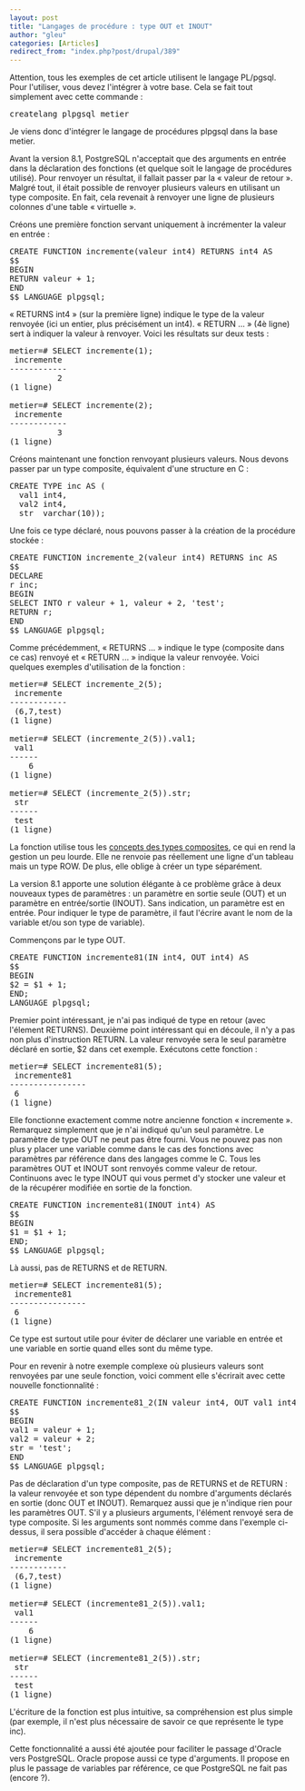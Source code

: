 ```yaml
---
layout: post
title: "Langages de procédure : type OUT et INOUT"
author: "gleu"
categories: [Articles]
redirect_from: "index.php?post/drupal/389"
---
```



<p></p>

<!--more-->


<p>Attention, tous les exemples de cet article utilisent le langage PL/pgsql. Pour l'utiliser, vous devez l'intégrer à votre base. Cela se fait tout simplement avec cette commande&nbsp;:</p>

<pre>createlang plpgsql metier</pre>

<p>Je viens donc d'intégrer le langage de procédures plpgsql dans la base metier.</p>

<p>Avant la version 8.1, PostgreSQL n'acceptait que des arguments en entrée dans la déclaration des fonctions (et quelque soit le langage de procédures utilisé). Pour renvoyer un résultat, il fallait passer par la « valeur de retour ». Malgré tout, il était possible de renvoyer plusieurs valeurs en utilisant un type composite. En fait, cela revenait à renvoyer une ligne de plusieurs colonnes d'une table « virtuelle ».</p>

<p>Créons une première fonction servant uniquement à incrémenter la valeur en entrée&nbsp;:</p>

<pre>CREATE FUNCTION incremente(valeur int4) RETURNS int4 AS<br />$$<br />BEGIN<br />RETURN valeur + 1;<br />END<br />$$ LANGUAGE plpgsql;</pre>

<p>« RETURNS int4 » (sur la première ligne) indique le type de la valeur renvoyée (ici un entier, plus précisément un int4). « RETURN ... » (4è ligne) sert à indiquer la valeur à renvoyer. Voici les résultats sur deux tests&nbsp;:</p>

<pre>metier=# SELECT incremente(1);<br /> incremente<br />------------<br />          2<br />(1 ligne)<br /><br />metier=# SELECT incremente(2);<br /> incremente<br />------------<br />          3<br />(1 ligne)</pre>

<p>Créons maintenant une fonction renvoyant plusieurs valeurs. Nous devons passer par un type composite, équivalent d'une structure en C&nbsp;:</p>

<pre>CREATE TYPE inc AS (<br />  val1 int4,<br />  val2 int4,<br />  str  varchar(10));</pre>

<p>Une fois ce type déclaré, nous pouvons passer à la création de la procédure stockée&nbsp;:</p>

<pre>CREATE FUNCTION incremente_2(valeur int4) RETURNS inc AS<br />$$<br />DECLARE<br />r inc;<br />BEGIN<br />SELECT INTO r valeur + 1, valeur + 2, 'test';<br />RETURN r;<br />END<br />$$ LANGUAGE plpgsql;</pre>

<p>Comme précédemment, « RETURNS ... » indique le type (composite dans ce cas) renvoyé et « RETURN ... » indique la valeur renvoyée. Voici quelques exemples d'utilisation de la fonction&nbsp;:</p>

<pre>metier=# SELECT incremente_2(5);<br /> incremente<br />------------<br /> (6,7,test)<br />(1 ligne)<br /><br />metier=# SELECT (incremente_2(5)).val1;<br /> val1<br />------<br />    6<br />(1 ligne)<br /><br />metier=# SELECT (incremente_2(5)).str;<br /> str<br />------<br /> test<br />(1 ligne)</pre>

<p>La fonction utilise tous les <a href="http://traduc.postgresqlfr.org/pgsql-8.1.0-fr/rowtypes.html">concepts des types composites</a>, ce qui en rend la gestion un peu lourde. Elle ne renvoie pas réellement une ligne d'un tableau mais un type ROW. De plus, elle oblige à créer un type séparément.</p>

<p>La version 8.1 apporte une solution élégante à ce problème grâce à deux nouveaux types de paramètres&nbsp;: un paramètre en sortie seule (OUT) et un paramètre en entrée/sortie (INOUT). Sans indication, un paramètre est en entrée. Pour indiquer le type de paramètre, il faut l'écrire avant le nom de la variable et/ou son type de variable).</p>

<p>Commençons par le type OUT.</p>

<pre>CREATE FUNCTION incremente81(IN int4, OUT int4) AS<br />$$<br />BEGIN<br />$2 = $1 + 1;<br />END;<br />LANGUAGE plpgsql;</pre>

<p>Premier point intéressant, je n'ai pas indiqué de type en retour (avec l'élement RETURNS). Deuxième point intéressant qui en découle, il n'y a pas non plus d'instruction RETURN. La valeur renvoyée sera le seul paramètre déclaré en sortie, $2 dans cet exemple. Exécutons cette fonction&nbsp;:</p>

<pre>metier=# SELECT incremente81(5);<br /> incremente81<br />----------------<br /> 6<br />(1 ligne)</pre>

<p>Elle fonctionne exactement comme notre ancienne fonction « incremente ». Remarquez simplement que je n'ai indiqué qu'un seul paramètre. Le paramètre de type OUT ne peut pas être fourni. Vous ne pouvez pas non plus y placer une variable comme dans le cas des fonctions avec paramètres par référence dans des langages comme le C. Tous les paramètres OUT et INOUT sont renvoyés comme valeur de retour. Continuons avec le type INOUT qui vous permet d'y stocker une valeur et de la récupérer modifiée en sortie de la fonction.</p>

<pre>CREATE FUNCTION incremente81(INOUT int4) AS<br />$$<br />BEGIN<br />$1 = $1 + 1;<br />END;<br />$$ LANGUAGE plpgsql;</pre>

<p>Là aussi, pas de RETURNS et de RETURN.</p>

<pre>metier=# SELECT incremente81(5);<br /> incremente81<br />----------------<br /> 6<br />(1 ligne)</pre>

<p>Ce type est surtout utile pour éviter de déclarer une variable en entrée et une variable en sortie quand elles sont du même type.</p>

<p>Pour en revenir à notre exemple complexe où plusieurs valeurs sont renvoyées par une seule fonction, voici comment elle s'écrirait avec cette nouvelle fonctionnalité&nbsp;:</p>

<pre>CREATE FUNCTION incremente81_2(IN valeur int4, OUT val1 int4, OUT val2 int4, OUT str varchar(10)) AS<br />$$<br />BEGIN<br />val1 = valeur + 1;<br />val2 = valeur + 2;<br />str = 'test';<br />END<br />$$ LANGUAGE plpgsql;</pre>

<p>Pas de déclaration d'un type composite, pas de RETURNS et de RETURN&nbsp;: la valeur renvoyée et son type dépendent du nombre d'arguments déclarés en sortie (donc OUT et INOUT). Remarquez aussi que je n'indique rien pour les paramètres OUT. S'il y a plusieurs arguments, l'élément renvoyé sera de type composite. Si les arguments sont nommés comme dans l'exemple ci-dessus, il sera possible d'accéder à chaque élément&nbsp;:</p>

<pre>metier=# SELECT incremente81_2(5);<br /> incremente<br />------------<br /> (6,7,test)<br />(1 ligne)<br /><br />metier=# SELECT (incremente81_2(5)).val1;<br /> val1<br />------<br />    6<br />(1 ligne)<br /><br />metier=# SELECT (incremente81_2(5)).str;<br /> str<br />------<br /> test<br />(1 ligne)</pre>

<p>L'écriture de la fonction est plus intuitive, sa compréhension est plus simple (par exemple, il n'est plus nécessaire de savoir ce que représente le type inc).</p>

<p>Cette fonctionnalité a aussi été ajoutée pour faciliter le passage d'Oracle vers PostgreSQL. Oracle propose aussi ce type d'arguments. Il propose en plus le passage de variables par référence, ce que PostgreSQL ne fait pas (encore&nbsp;?).</p>